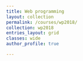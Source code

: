 ```yaml
---
title: Web programming
layout: collection
permalink: /courses/wp2018/
collection: wp2018
entries_layout: grid
classes: wide
author_profile: true

---
```



